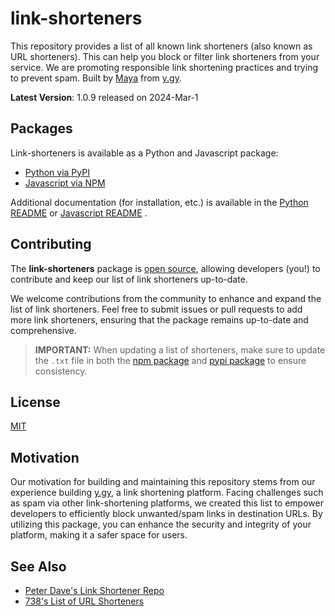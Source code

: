 # link-shorteners

This repository provides a list of all known link shorteners (also known as URL shorteners). 
This can help you block or filter link shorteners from your service. We are promoting responsible link shortening practices and trying to prevent spam.
Built by [Maya](https://mayakyler.com) from [y.gy](https://app.y.gy).

**Latest Version**: 1.0.9 released on 2024-Mar-1

## Packages

Link-shorteners is available as a Python and Javascript package:

- [Python via PyPI](https://pypi.org/project/link-shorteners/)
- [Javascript via NPM](https://www.npmjs.com/package/link-shorteners)

Additional documentation (for installation, etc.) is available in the [Python README](https://github.com/mayakyler/link-shorteners/blob/main/py-link-shorteners/README.md) or [Javascript README](https://github.com/mayakyler/link-shorteners/blob/main/js-link-shorteners/README.md) .

## Contributing
The **link-shorteners** package is [open source](https://github.com/mayakyler/link-shorteners), allowing developers (you!) to contribute and keep our list of link shorteners up-to-date.

We welcome contributions from the community to enhance and expand the list of link shorteners. Feel free to submit issues or pull requests to add more link shorteners, ensuring that the package remains up-to-date and comprehensive.

> **IMPORTANT:** When updating a list of shorteners, make sure to update the `.txt` file in both the [npm package](https://github.com/mayakyler/link-shorteners/blob/main/js-link-shorteners/src/link-shorteners.txt) and [pypi package](https://github.com/mayakyler/link-shorteners/blob/main/py-link-shorteners/link_shorteners/link-shorteners.txt) to ensure consistency.

## License

[MIT](https://github.com/mayakyler/link-shorteners/blob/main/LICENSE)

## Motivation

Our motivation for building and maintaining this repository stems from our experience building [y.gy](https://app.y.gy/), a link shortening platform. Facing challenges such as spam via other link-shortening platforms, we created this list to empower developers to efficiently block unwanted/spam links in destination URLs. By utilizing this package, you can enhance the security and integrity of your platform, making it a safer space for users.

## See Also

- [Peter Dave's Link Shortener Repo](https://github.com/PeterDaveHello/url-shorteners)
- [738's List of URL Shorteners](https://github.com/738/awesome-url-shortener?tab=readme-ov-file)
